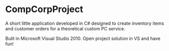 CompCorpProject
===============

A short little application developed in C# designed to create inventory items and customer orders for a theoretical custom PC service. 

Bulit in Microsoft Visual Studio 2010.  Open project solution in VS and have fun!
